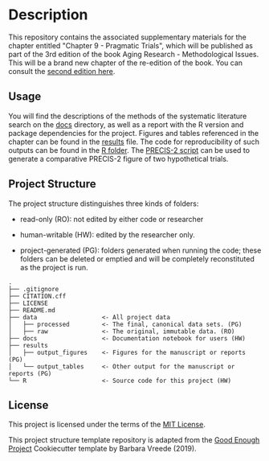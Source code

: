 # Description

This repository contains the associated supplementary materials for the chapter entitled "Chapter 9 - Pragmatic Trials", which will be published as part of the 3rd edition of the book Aging Research - Methodological Issues. This will be a brand new chapter of the re-edition of the book. You can consult the [second edition here](https://link.springer.com/book/10.1007/978-3-319-95387-8).

## Usage

You will find the descriptions of the methods of the systematic literature search on the [docs](docs/) directory, as well as a report with the R version and package dependencies for the project. Figures and tables referenced in the chapter can be found in the [results](results/) file. The code for reproducibility of such outputs can be found in the [R folder](R/). The [PRECIS-2 script](R/PRECIS-2.R) can be used to generate a comparative PRECIS-2 figure of two hypothetical trials. 

## Project Structure

The project structure distinguishes three kinds of folders:

-   read-only (RO): not edited by either code or researcher

-   human-writable (HW): edited by the researcher only.

-   project-generated (PG): folders generated when running the code; these folders can be deleted or emptied and will be completely reconstituted as the project is run.

```         
.
├── .gitignore
├── CITATION.cff
├── LICENSE
├── README.md
├── data                  <- All project data
│   ├── processed         <- The final, canonical data sets. (PG)
│   ├── raw               <- The original, immutable data. (RO)
├── docs                  <- Documentation notebook for users (HW)
├── results
│   ├── output_figures    <- Figures for the manuscript or reports (PG)
│   └── output_tables     <- Other output for the manuscript or reports (PG)
└── R                     <- Source code for this project (HW)
```

## License

This project is licensed under the terms of the [MIT License](/LICENSE).

This project structure template repository is adapted from the [Good Enough Project](https://github.com/bvreede/good-enough-project) Cookiecutter template by Barbara Vreede (2019).
